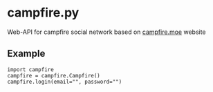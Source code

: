 # campfire.py
Web-API for campfire social network based on [campfire.moe](https://campfire.moe) website

## Example
```python3
import campfire
campfire = campfire.Campfire()
campfire.login(email="", password="")
```
